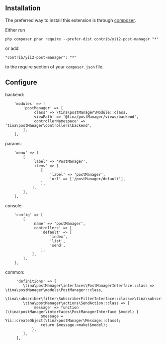 Installation
------------

The preferred way to install this extension is through [composer](http://getcomposer.org/download/).

Either run

```
php composer.phar require --prefer-dist contrib/yii2-post-manager "*"
```

or add

```
"contrib/yii2-post-manager": "*"
```

to the require section of your `composer.json` file.

Configure
---------

backend:

```
    'modules' => [
        'postManager' => [
            'class' => \tina\postManager\Module::class,
            'viewPath' => '@tina/postManager/views/backend',
            'controllerNamespace' => 'tina\postManager\controllers\backend',
        ],
    ],
```
params:

```
    'menu' => [
        [
            'label' => 'PostManager',
            'items' => [
                [
                    'label' => 'postManager',
                    'url' => ['/postManager/default'],
                ],
            ],
        ],
    ],
```
console:

```
    'config' => [
        [
            'name' => 'postManager',
            'controllers' => [
                'default' => [
                    'index',
                    'list',
                    'send',
                ],
            ],
        ],
    ],
```
common:

```
     'definitions' => [
        \tina\postManager\interfaces\PostManagerInterface::class => \tina\postManager\models\PostManager::class,
        \tina\subscriber\filter\SubscriberFilterInterface::class=>\tina\subscriber\filter\SubscriberFilter::class,
        \tina\postManager\actions\SendAction::class => [
            'message' => function (\tina\postManager\interfaces\PostManagerInterface $model) {
                $message = Yii::createObject(\tina\postManager\Message::class);
                return $message->make($model);
            },
        ],
     ],   

```